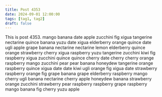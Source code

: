 ```yaml
---
title: Post 4353
date: 2024-09-01 12:00:00
tags: [tag1, tag2]
draft: false
---
```

This is post 4353.
mango
banana
date
apple
zucchini
fig
xigua
tangerine
nectarine
quince
banana
yuzu
date
xigua
elderberry
orange
quince
date
ugli
apple
grape
banana
nectarine
nectarine
lemon
elderberry
quince
orange
strawberry
cherry
xigua
raspberry
yuzu
tangerine
zucchini
kiwi
fig
raspberry
xigua
zucchini
quince
quince
cherry
date
cherry
cherry
orange
raspberry
mango
zucchini
pear
pear
banana
honeydew
tangerine
orange
raspberry
quince
xigua
date
date
kiwi
ugli
orange
fig
xigua
date
strawberry
raspberry
orange
fig
grape
banana
grape
elderberry
raspberry
mango
cherry
ugli
banana
nectarine
cherry
apple
honeydew
banana
strawberry
orange
zucchini
strawberry
pear
raspberry
raspberry
grape
raspberry
mango
banana
fig
cherry
yuzu
apple
